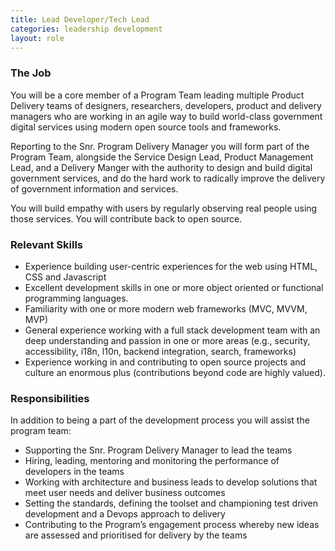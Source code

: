 ```yaml
---
title: Lead Developer/Tech Lead
categories: leadership development
layout: role
---
```


### The Job

You will be a core member of a Program Team leading multiple Product Delivery teams of designers, researchers, developers, product and delivery managers who are working in an agile way to build world-class government digital services using modern open source tools and frameworks.

Reporting to the Snr. Program Delivery Manager you will form part of the Program Team, alongside the Service Design Lead, Product Management Lead, and a Delivery Manger with the authority to design and build digital government services, and do the hard work to radically improve the delivery of government information and services.

You will build empathy with users by regularly observing real people using those services. You will contribute back to open source.

### Relevant Skills

- Experience building user-centric experiences for the web using HTML, CSS and Javascript
- Excellent development skills in one or more object oriented or functional programming languages.
- Familiarity with one or more modern web frameworks (MVC, MVVM, MVP)
- General experience working with a full stack development team with an deep understanding and passion in one or more areas (e.g., security, accessibility, i18n, l10n, backend integration, search, frameworks)
- Experience working in and contributing to open source projects and culture an enormous plus (contributions beyond code are highly valued).

### Responsibilities

In addition to being a part of the development process you will assist the program team:

- Supporting the Snr. Program Delivery Manager to lead the teams 
- Hiring, leading, mentoring and monitoring the performance of developers in the teams 
- Working with architecture and business leads to develop solutions that meet user needs and deliver business outcomes
- Setting the standards, defining the toolset and championing test driven development and a Devops approach to delivery 
- Contributing to the Program’s engagement process whereby new ideas are assessed and prioritised for delivery by the teams

